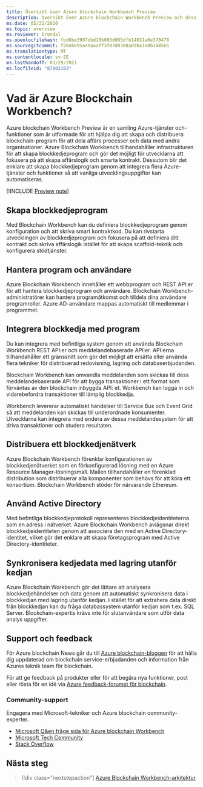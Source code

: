 ```yaml
---
title: Översikt över Azure blockchain Workbench Preview
description: Översikt över Azure blockchain Workbench Preview och dess funktioner.
ms.date: 05/22/2020
ms.topic: overview
ms.reviewer: brendal
ms.openlocfilehash: fbd6be3907dbd10b003d065dfb14031a0e378478
ms.sourcegitcommit: f28ebb95ae9aaaff3f87d8388a09b41e0b3445b5
ms.translationtype: MT
ms.contentlocale: sv-SE
ms.lasthandoff: 03/29/2021
ms.locfileid: "87003163"
---
```

# <a name="what-is-azure-blockchain-workbench"></a>Vad är Azure Blockchain Workbench?

Azure blockchain Workbench Preview är en samling Azure-tjänster och-funktioner som är utformade för att hjälpa dig att skapa och distribuera blockchain-program för att dela affärs processer och data med andra organisationer. Azure Blockchain Workbench tillhandahåller infrastrukturen för att skapa blockkedjeprogram och gör det möjligt för utvecklarna att fokusera på att skapa affärslogik och smarta kontrakt. Dessutom blir det enklare att skapa blockkedjeprogram genom att integrera flera Azure-tjänster och funktioner så att vanliga utvecklingsuppgifter kan automatiseras.

[!INCLUDE [Preview note](./includes/preview.md)]

## <a name="create-blockchain-applications"></a>Skapa blockkedjeprogram

Med Blockchain Workbench kan du definiera blockkedjeprogram genom konfiguration och att skriva smart kontraktkod. Du kan rivstarta utvecklingen av blockkedjeprogram och fokusera på att definiera ditt kontrakt och skriva affärslogik istället för att skapa scaffold-teknik och konfigurera stödtjänster.

## <a name="manage-applications-and-users"></a>Hantera program och användare

Azure Blockchain Workbench innehåller ett webbprogram och REST API:er för att hantera blockkedjeprogram och användare. Blockchain Workbench-administratörer kan hantera programåtkomst och tilldela dina användare programroller. Azure AD-användare mappas automatiskt till medlemmar i programmet.

## <a name="integrate-blockchain-with-applications"></a>Integrera blockkedja med program

Du kan integrera med befintliga system genom att använda Blockchain Workbench REST API:er och meddelandebaserade API:er. API:erna tillhandahåller ett gränssnitt som gör det möjligt att ersätta eller använda flera tekniker för distribuerad redovisning, lagring och databaserbjudanden.

Blockchain Workbench kan omvandla meddelanden som skickas till dess meddelandebaserade API för att bygga transaktioner i ett format som förväntas av den blockchain inbyggda API: et.  Workbench kan logga in och vidarebefordra transaktioner till lämplig blockkedja. 

Workbench levererar automatiskt händelser till Service Bus och Event Grid så att meddelanden kan skickas till underordnade konsumenter. Utvecklarna kan integrera med endera av dessa meddelandesystem för att driva transaktioner och studera resultaten.

## <a name="deploy-a-blockchain-network"></a>Distribuera ett blockkedjenätverk

Azure Blockchain Workbench förenklar konfigurationen av blockkedjenätverket som en förkonfigurerad lösning med en Azure Resource Manager-lösningsmall. Mallen tillhandahåller en förenklad distribution som distribuerar alla komponenter som behövs för att köra ett konsortium. Blockchain Workbench stöder för närvarande Ethereum.

## <a name="use-active-directory"></a>Använd Active Directory

Med befintliga blockkedjeprotokoll representeras blockkedjeidentiteterna som en adress i nätverket. Azure Blockchain Workbench avlägsnar direkt blockkedjeidentiteten genom att associera den med en Active Directory-identitet, vilket gör det enklare att skapa företagsprogram med Active Directory-identiteter.

## <a name="synchronize-on-chain-data-with-off-chain-storage"></a>Synkronisera kedjedata med lagring utanför kedjan

Azure Blockchain Workbench gör det lättare att analysera blockkedjehändelser och data genom att automatiskt synkronisera data i blockkedjan med lagring utanför kedjan. I stället för att extrahera data direkt från blockkedjan kan du fråga databassystem utanför kedjan som t.ex. SQL Server. Blockchain-expertis krävs inte för slutanvändare som utför data analys uppgifter.

## <a name="support-and-feedback"></a>Support och feedback

För Azure blockchain News går du till [Azure blockchain-bloggen](https://azure.microsoft.com/blog/topics/blockchain/) för att hålla dig uppdaterad om blockchain service-erbjudanden och information från Azures teknik team för blockchain.

För att ge feedback på produkter eller för att begära nya funktioner, post eller rösta för en idé via [Azure feedback-forumet för blockchain](https://aka.ms/blockchainuservoice).

### <a name="community-support"></a>Community-support

Engagera med Microsoft-tekniker och Azure blockchain community-experter.

* [Microsoft Q&en fråge sida för Azure blockchain Workbench](/answers/topics/azure-blockchain-workbench.html)
* [Microsoft Tech Community](https://techcommunity.microsoft.com/t5/Blockchain/bd-p/AzureBlockchain)
* [Stack Overflow](https://stackoverflow.com/questions/tagged/azure-blockchain-workbench)

## <a name="next-steps"></a>Nästa steg

> [!div class="nextstepaction"]
> [Azure Blockchain Workbench-arkitektur](architecture.md)
